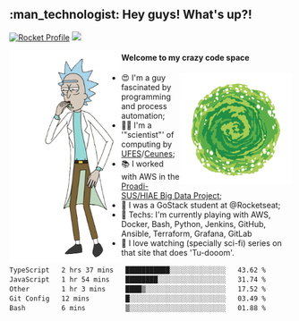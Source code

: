 
<h2> :man_technologist: Hey guys! What's up?!</h2>
                                                                         
[![Rocket Profile](https://img.shields.io/static/v1?label=Rocketseat&message=Profile&colorA=purple&color=black&logo=Rocket&logoColor=white)](https://app.rocketseat.com.br/me/elyabe)
<a href="https://www.linkedin.com/in/elyabe/"><img src="https://img.shields.io/badge/LinkedIn-informational?logo=linkedin"/></a>

<img align='left' src="https://raw.githubusercontent.com/Elyabe/Elyabe/master/images/rick-dancing.gif" width='200'>

                       
#### Welcome to my crazy code space 
<img align='right' src="https://raw.githubusercontent.com/Elyabe/elyabe/master/images/portal-3.gif" width='200'>

- :heart_eyes: I'm a guy fascinated by programming and process automation; 
- :office_worker: I'm a '"scientist"' of computing by [UFES](http://ufes.br)/[Ceunes](http://ceunes.ufes.br);
- :books: I worked with AWS in the [Proadi-SUS/HIAE Big Data Project](https://www.einstein.br/responsabilidade-social/atuacao-com-o-ministerio-da-saude/proadi-sus);
- :rocket: I was a GoStack student at @Rocketseat;
- :green_heart: Techs: I'm currently playing with AWS, Docker, Bash, Python, Jenkins, GitHub, Ansible, Terraform, Grafana, GitLab
- :movie_camera: I love watching (specially sci-fi) series on that site that does 'Tu-dooom'.

<!--START_SECTION:waka-->

```txt
TypeScript   2 hrs 37 mins   ███████████░░░░░░░░░░░░░░   43.62 %
JavaScript   1 hr 54 mins    ████████░░░░░░░░░░░░░░░░░   31.74 %
Other        1 hr 3 mins     ████▒░░░░░░░░░░░░░░░░░░░░   17.52 %
Git Config   12 mins         █░░░░░░░░░░░░░░░░░░░░░░░░   03.49 %
Bash         6 mins          ▒░░░░░░░░░░░░░░░░░░░░░░░░   01.88 %
```

<!--END_SECTION:waka-->
